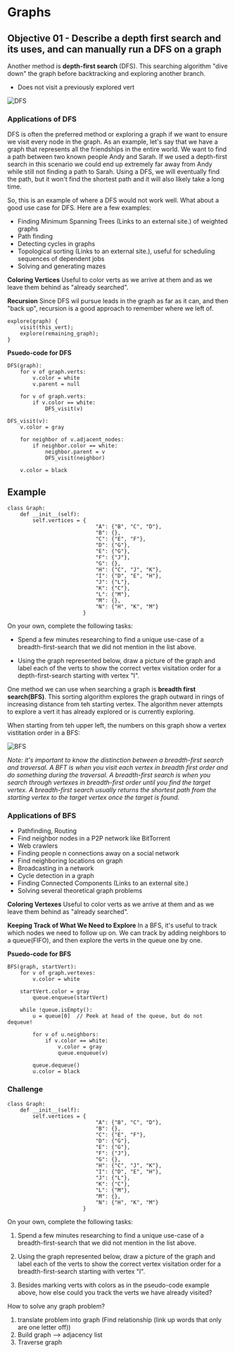 # Graphs

## Objective 01 - Describe a depth first search and its uses, and can manually run a DFS on a graph

Another method is **depth-first search** (DFS). This searching algorithm "dive down" the graph before backtracking and exploring another branch.
- Does not visit a previously explored vert

![DFS](Graphs_Notes/Graphs_1/images/dfs.png)

### **Applications of DFS**

DFS is often the preferred method or exploring a graph if we want to ensure we visit every node in the graph. As an example, let's say that we have a graph that represents all the friendships in the entire world. We want to find a path between two known people Andy and Sarah. If we used a depth-first search in this scenario we could end up extremely far away from Andy while still not finding a path to Sarah. Using a DFS, we will eventually find the path, but it won't find the shortest path and it will also likely take a long time.

So, this is an example of where a DFS would not work well. What about a good use case for DFS. Here are a few examples:

* Finding Minimum Spanning Trees (Links to an external site.) of weighted graphs
* Path finding
* Detecting cycles in graphs
* Topological sorting (Links to an external site.), useful for scheduling sequences of dependent jobs
* Solving and generating mazes

**Coloring Vertices**
Useful to color verts as we arrive at them and as we leave them behind as "already searched".

**Recursion**
Since DFS wil pursue leads in the graph as far as it can, and then "back up", recursion is a good approach to remember where we left of.

```
explore(graph) {
    visit(this_vert);
    explore(remaining_graph);
}
```

**Psuedo-code for DFS**
```
DFS(graph):
    for v of graph.verts:
        v.color = white
        v.parent = null

    for v of graph.verts:
        if v.color == white:
            DFS_visit(v)

DFS_visit(v):
    v.color = gray

    for neighbor of v.adjacent_nodes:
        if neighbor.color == white:
            neighbor.parent = v
            DFS_visit(neighbor)

    v.color = black
```

## **Example**

```
class Graph:
    def __init__(self):
        self.vertices = {
                            "A": {"B", "C", "D"},
                            "B": {},
                            "C": {"E", "F"},
                            "D": {"G"},
                            "E": {"G"},
                            "F": {"J"},
                            "G": {},
                            "H": {"C", "J", "K"},
                            "I": {"D", "E", "H"},
                            "J": {"L"},
                            "K": {"C"},
                            "L": {"M"},
                            "M": {},
                            "N": {"H", "K", "M"}
                        }
```
On your own, complete the following tasks:

* Spend a few minutes researching to find a unique use-case of a breadth-first-search that we did not mention in the list above.

* Using the graph represented below, draw a picture of the graph and label each of the verts to show the correct vertex visitation order for a depth-first-search starting with vertex "I".

One method we can use when searching a graph is **breadth first search(BFS)**. This sorting algorithm explores the graph outward in rings of increasing distance from teh starting vertex. The algorithm never attempts to explore a vert it has already explored or is currently exploring.

When starting from teh upper left, the numbers on this graph show a vertex vistitation order in a BFS:

![BFS](Graphs_Notes/Graphs_1/images/bfs.png)

*Note: it's important to know the distinction between a breadth-first search and traversal. A BFT is when you visit each vertex in breadth first order and do something during the traversal. A breadth-first search is when you search through vertexes in breadth-first order until you find the target vertex. A breadth-first search usually returns the shortest path from the starting vertex to the target vertex once the target is found.*

### **Applications of BFS**

* Pathfinding, Routing
* Find neighbor nodes in a P2P network like BitTorrent
* Web crawlers
* Finding people n connections away on a social network
* Find neighboring locations on graph
* Broadcasting in a network
* Cycle detection in a graph
* Finding Connected Components (Links to an external site.)
* Solving several theoretical graph problems

**Coloring Vertexes**
Useful to color verts as we arrive at them and as we leave them behind as "already searched".

**Keeping Track of What We Need to Explore**
In a BFS, it's useful to track which nodes we need to follow up on. We can track by adding neighbors to a queue(FIFO), and then explore the verts in the queue one by one.

**Psuedo-code for BFS**
```
BFS(graph, startVert):
    for v of graph.vertexes:
        v.color = white

    startVert.color = gray
        queue.enqueue(startVert)

    while !queue.isEmpty():
        u = queue[0]  // Peek at head of the queue, but do not dequeue!

        for v of u.neighbors:
            if v.color == white:
                v.color = gray
                queue.enqueue(v)

        queue.dequeue()
        u.color = black
```

### **Challenge**

```
class Graph:
    def __init__(self):
        self.vertices = {
                            "A": {"B", "C", "D"},
                            "B": {},
                            "C": {"E", "F"},
                            "D": {"G"},
                            "E": {"G"},
                            "F": {"J"},
                            "G": {},
                            "H": {"C", "J", "K"},
                            "I": {"D", "E", "H"},
                            "J": {"L"},
                            "K": {"C"},
                            "L": {"M"},
                            "M": {},
                            "N": {"H", "K", "M"}
                        }
```

On your own, complete the following tasks:

1. Spend a few minutes researching to find a unique use-case of a breadth-first-search that we did not mention in the list above.

2. Using the graph represented below, draw a picture of the graph and label each of the verts to show the correct vertex visitation order for a breadth-first-search starting with vertex "I".

3. Besides marking verts with colors as in the pseudo-code example above, how else could you track the verts we have already visited?


How to solve any graph problem?
1. translate problem into graph (Find relationship (link up words that only are one letter off))
2. Build graph --> adjacency list
3. Traverse graph
